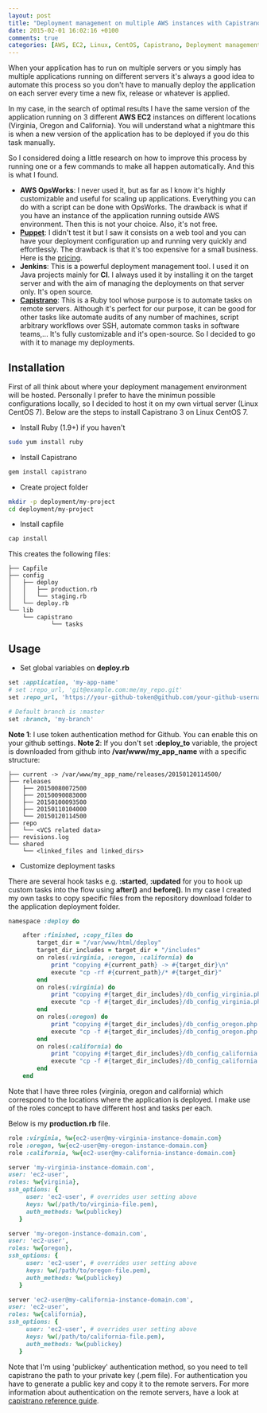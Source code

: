 ```yaml
---
layout: post
title: "Deployment management on multiple AWS instances with Capistrano 3"
date: 2015-02-01 16:02:16 +0100
comments: true
categories: [AWS, EC2, Linux, CentOS, Capistrano, Deployment management, Git, Jenkins, OpsWorks, Puppet, Ruby, PHP]
---
```


When your application has to run on multiple servers or you simply has multiple applications running on different servers it's always a good idea to automate this process so you don't have to manually deploy the application on each server every time a new fix, release or whatever is applied.
<!-- more -->
In my case, in the search of optimal results I have the same version of the application running on 3 different **AWS EC2** instances on different locations (Virginia, Oregon and California). You will understand what a nightmare this is when a new version of the application has to be deployed if you do this task manually.

So I considered doing a little research on how to improve this process by running one or a few commands to make all happen automatically. And this is what I found.

- **AWS OpsWorks**: I never used it, but as far as I know it's highly customizable and useful for scaling up applications. Everything you can do with a script can be done with OpsWorks. The drawback is what if you have an instance of the application running outside AWS environment. Then this is not your choice. Also, it's not free.
- **[Puppet](http://puppetlabs.com/)**: I didn't test it but I saw it consists on a web tool and you can have your deployment configuration up and running very quickly and effortlessly. The drawback is that it's too expensive for a small business. Here is the [pricing](http://puppetlabs.com/puppet/how-to-buy).
- **Jenkins**: This is a powerful deployment management tool. I used it on Java projects mainly for **CI**. I always used it by installing it on the target server and with the aim of managing the deployments on that server only. It's open source.
- **[Capistrano](http://capistranorb.com/)**: This is a Ruby tool whose purpose is to automate tasks on remote servers. Although it's perfect for our purpose, it can be good for other tasks like automate audits of any number of machines, script arbitrary workflows over SSH, automate common tasks in software teams,... It's fully customizable and it's open-source. So I decided to go with it to manage my deployments.

## Installation

First of all think about where your deployment management environment will be hosted. Personally I prefer to have the minimun possible configurations locally, so I decided to host it on my own virtual server (Linux CentOS 7). Below are the steps to install Capistrano 3 on Linux CentOS 7.

- Install Ruby (1.9+) if you haven't
``` sh
sudo yum install ruby
```

- Install Capistrano
``` sh
gem install capistrano
```

- Create project folder
``` sh
mkdir -p deployment/my-project
cd deployment/my-project
```

- Install capfile
``` sh
cap install
```

This creates the following files:
```
├── Capfile
├── config
│   ├── deploy
│   │   ├── production.rb
│   │   └── staging.rb
│   └── deploy.rb
└── lib
    └── capistrano
            └── tasks
```

## Usage

- Set global variables on **deploy.rb**

``` ruby
set :application, 'my-app-name'
# set :repo_url, 'git@example.com:me/my_repo.git'
set :repo_url, 'https://your-github-token@github.com/your-github-username/your-repo.git'

# Default branch is :master
set :branch, 'my-branch'
```

**Note 1**: I use token authentication method for Github. You can enable this on your github settings.
**Note 2**: If you don't set **:deploy_to** variable, the project is downloaded from github into **/var/www/my_app_name** with a specific structure:

```
├── current -> /var/www/my_app_name/releases/20150120114500/
├── releases
│   ├── 20150080072500
│   ├── 20150090083000
│   ├── 20150100093500
│   ├── 20150110104000
│   └── 20150120114500
├── repo
│   └── <VCS related data>
├── revisions.log
└── shared
    └── <linked_files and linked_dirs>
```

- Customize deployment tasks

There are several hook tasks e.g. **:started**, **:updated** for you to hook up custom tasks into the flow using **after()** and **before()**. In my case I created my own tasks to copy specific files from the repository download folder to the application deployment folder.

``` ruby
namespace :deploy do

	after :finished, :copy_files do
		target_dir = "/var/www/html/deploy"
		target_dir_includes = target_dir + "/includes"
		on roles(:virginia, :oregon, :california) do
	    	print "copying #{current_path} -> #{target_dir}\n"
	    	execute "cp -rf #{current_path}/* #{target_dir}"
	    end
	    on roles(:virginia) do
	    	print "copying #{target_dir_includes}/db_config_virginia.php -> #{target_dir_includes}/db_config_data.php\n"
	    	execute "cp -f #{target_dir_includes}/db_config_virginia.php #{target_dir_includes}/db_config_data.php"
	    end
	    on roles(:oregon) do
	    	print "copying #{target_dir_includes}/db_config_oregon.php -> #{target_dir_includes}/db_config_data.php\n"
	    	execute "cp -f #{target_dir_includes}/db_config_oregon.php #{target_dir_includes}/db_config_data.php"
	    end
	    on roles(:california) do
	    	print "copying #{target_dir_includes}/db_config_california.php -> #{target_dir_includes}/db_config_data.php\n"
	    	execute "cp -f #{target_dir_includes}/db_config_california.php #{target_dir_includes}/db_config_data.php"
	    end
	end
```

Note that I have three roles (virginia, oregon and california) which correspond to the locations where the application is deployed. I make use of the roles concept to have different host and tasks per each.

Below is my **production.rb** file.

``` ruby
role :virginia, %w{ec2-user@my-virginia-instance-domain.com}
role :oregon, %w{ec2-user@my-oregon-instance-domain.com}
role :california, %w{ec2-user@my-california-instance-domain.com}

server 'my-virginia-instance-domain.com',
user: 'ec2-user',
roles: %w{virginia},
ssh_options: {
     user: 'ec2-user', # overrides user setting above
     keys: %w(/path/to/virginia-file.pem),
     auth_methods: %w(publickey)
   }

server 'my-oregon-instance-domain.com',
user: 'ec2-user',
roles: %w{oregon},
ssh_options: {
     user: 'ec2-user', # overrides user setting above
     keys: %w(/path/to/oregon-file.pem),
     auth_methods: %w(publickey)
   }

server 'ec2-user@my-california-instance-domain.com',
user: 'ec2-user',
roles: %w{california},
ssh_options: {
     user: 'ec2-user', # overrides user setting above
     keys: %w(/path/to/california-file.pem),
     auth_methods: %w(publickey)
   }
```

Note that I'm using 'publickey' authentication method, so you need to tell capistrano the path to your private key (.pem file). For authentication you have to generate a public key and copy it to the remote servers. For more information about authentication on the remote servers, have a look at [capistrano reference guide](http://capistranorb.com/documentation/getting-started/authentication-and-authorisation/).